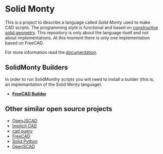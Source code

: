 # Solid Monty

This is a project to describe a language called _Solid Monty_ used to make CAD scripts. The programming style is functional and
based on [constructive solid geometry](wikipedia.org/wiki/Constructive_solid_geometry). This repository is only about the language
itself and not about implementations. At this moment there is only one implementation based on FreeCAD.
  
For more information read the [documentation](documentation.md).

## SolidMonty Builders

In order to run SolidMonthy scripts you will need to install a builder (this is, an implemantation of the Solid Monty language).

+ [__FreeCAD Builder__](https://github.com/RubenRubens/MontysCAD-FreeCAD)

## Other similar open source projects

+ [OpenJSCAD](https://openjscad.org/)
+ [Implicit CAD](http://www.implicitcad.org/)
+ [cad query](https://github.com/CadQuery/cadquery)
+ [FreeCAD](https://www.freecadweb.org/)
+ [Solid Python](https://github.com/SolidCode/SolidPython)
+ [OpenSCAD](http://www.openscad.org/)
